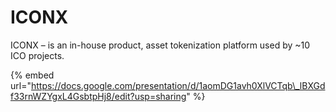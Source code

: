 # ICONX

ICONX – is an in-house product, asset tokenization platform used by ~10 ICO projects.

{% embed url="https://docs.google.com/presentation/d/1aomDG1avh0XlVCTqb\_lBXGdf33rnWZYgxL4GsbtpHj8/edit?usp=sharing" %}



